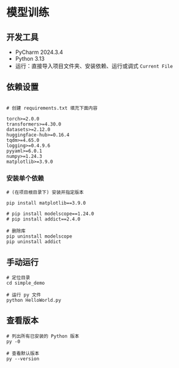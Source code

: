 # 模型训练

## 开发工具
- PyCharm 2024.3.4
- Python 3.13
- 运行：直接导入项目文件夹、安装依赖、运行或调式 `Current File`

## 依赖设置
```text

# 创建 requirements.txt 填充下面内容

torch>=2.0.0
transformers>=4.30.0
datasets>=2.12.0
huggingface-hub>=0.16.4
tqdm>=4.65.0
logging>=0.4.9.6
pyyaml>=6.0.1
numpy>=1.24.3
matplotlib>=3.9.0

```

### 安装单个依赖
```shell
# (在项目根目录下) 安装并指定版本

pip install matplotlib==3.9.0

# pip install modelscope==1.24.0
# pip install addict==2.4.0

# 删除库
pip uninstall modelscope
pip uninstall addict
```

## 手动运行
```shell
# 定位目录
cd simple_demo

# 运行 py 文件
python HelloWorld.py
```

## 查看版本
```shell
# 列出所有已安装的 Python 版本
py -0

# 查看默认版本
py --version
```